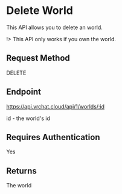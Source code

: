 # Delete World

This API allows you to delete an world.

!> This API only works if you own the world.

## Request Method 
DELETE

## Endpoint
https://api.vrchat.cloud/api/1/worlds/:id

id - the world's id

## Requires Authentication
Yes

## Returns 
The world